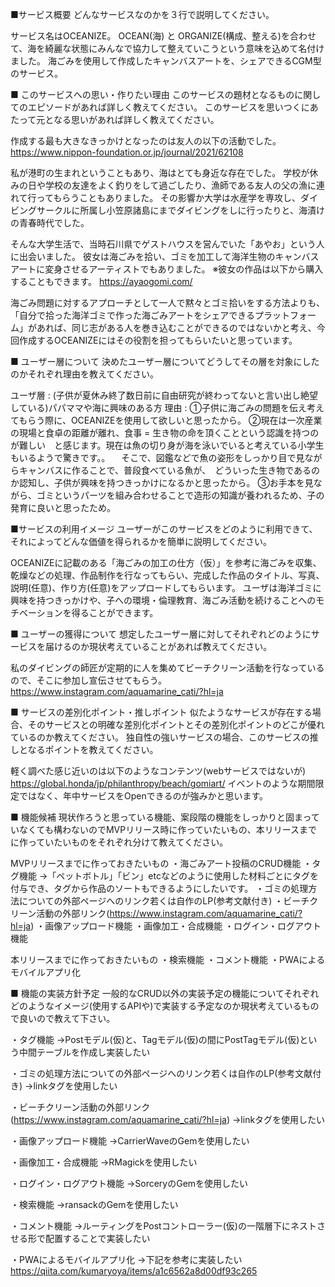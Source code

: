 ■サービス概要
どんなサービスなのかを３行で説明してください。

サービス名はOCEANIZE。 OCEAN(海) と ORGANIZE(構成、整える)を合わせて、海を綺麗な状態にみんなで協力して整えていこうという意味を込めて名付けました。
海ごみを使用して作成したキャンバスアートを、シェアできるCGM型のサービス。


■ このサービスへの思い・作りたい理由
このサービスの題材となるものに関してのエピソードがあれば詳しく教えてください。
このサービスを思いつくにあたって元となる思いがあれば詳しく教えてください。

作成する最も大きなきっかけとなったのは友人の以下の活動でした。
https://www.nippon-foundation.or.jp/journal/2021/62108

私が港町の生まれということもあり、海はとても身近な存在でした。
学校が休みの日や学校の友達をよく釣りをして過ごしたり、漁師である友人の父の漁に連れて行ってもらうこともありました。
その影響か大学は水産学を専攻し、ダイビングサークルに所属し小笠原諸島にまでダイビングをしに行ったりと、海漬けの青春時代でした。

そんな大学生活で、当時石川県でゲストハウスを営んでいた「あやお」という人に出会いました。
彼女は海ごみを拾い、ゴミを加工して海洋生物のキャンバスアートに変身させるアーティストでもありました。
※彼女の作品は以下から購入することもできます。
https://ayaogomi.com/

海ごみ問題に対するアプローチとして一人で黙々とゴミ拾いをする方法よりも、「自分で拾った海洋ゴミで作った海ごみアートをシェアできるプラットフォーム」があれば、同じ志がある人を巻き込むことができるのではないかと考え、今回作成するOCEANIZEにはその役割を担ってもらいたいと思っています。



■ ユーザー層について
決めたユーザー層についてどうしてその層を対象にしたのかそれぞれ理由を教えてください。

ユーザ層 :
(子供が夏休み終了数日前に自由研究が終わってないと言い出し絶望している)パパママや海に興味のある方
理由 :
 ①子供に海ごみの問題を伝え考えてもらう際に、OCEANIZEを使用して欲しいと思ったから。
  ②現在は一次産業の現場と食卓の距離が離れ、食事 = 生き物の命を頂くことという認識を持つのが難しい　と感じます。現在は魚の切り身が海を泳いでいると考えている小学生もいるようで驚きです。。
  　そこで、図鑑などで魚の姿形をしっかり目で見ながらキャンバスに作ることで、普段食べている魚が、　どういった生き物であるのか認知し、子供が興味を持つきっかけになるかと思ったから。
  ③お手本を見ながら、ゴミというパーツを組み合わせることで造形の知識が養われるため、子の発育に良いと思ったため。

■サービスの利用イメージ
ユーザーがこのサービスをどのように利用できて、それによってどんな価値を得られるかを簡単に説明してください。

OCEANIZEに記載のある「海ごみの加工の仕方（仮）」を参考に海ごみを収集、乾燥などの処理、作品制作を行なってもらい、完成した作品のタイトル、写真、説明(任意)、作り方(任意)をアップロードしてもらいます。
ユーザは海洋ゴミに興味を持つきっかけや、子への環境・倫理教育、海ごみ活動を続けることへのモチベーションを得ることができます。


■ ユーザーの獲得について
想定したユーザー層に対してそれぞれどのようにサービスを届けるのか現状考えていることがあれば教えてください。

私のダイビングの師匠が定期的に人を集めてビーチクリーン活動を行なっているので、そこに参加し宣伝させてもらう。
https://www.instagram.com/aquamarine_cati/?hl=ja

■ サービスの差別化ポイント・推しポイント
似たようなサービスが存在する場合、そのサービスとの明確な差別化ポイントとその差別化ポイントのどこが優れているのか教えてください。
独自性の強いサービスの場合、このサービスの推しとなるポイントを教えてください。

軽く調べた感じ近いのは以下のようなコンテンツ(webサービスではないが)
https://global.honda/jp/philanthropy/beach/gomiart/
イベントのような期間限定ではなく、年中サービスをOpenできるのが強みかと思います。

■ 機能候補
現状作ろうと思っている機能、案段階の機能をしっかりと固まっていなくても構わないのでMVPリリース時に作っていたいもの、本リリースまでに作っていたいものをそれぞれ分けて教えてください。

MVPリリースまでに作っておきたいもの
・海ごみアート投稿のCRUD機能
・タグ機能
→「ペットボトル」「ビン」etcなどのように使用した材料ごとにタグを付与でき、タグから作品のソートもできるようにしたいです。
・ゴミの処理方法についての外部ページへのリンク若くは自作のLP(参考文献付き)
・ビーチクリーン活動の外部リンク(https://www.instagram.com/aquamarine_cati/?hl=ja)
・画像アップロード機能
・画像加工・合成機能
・ログイン・ログアウト機能


本リリースまでに作っておきたいもの
・検索機能
・コメント機能
・PWAによるモバイルアプリ化

■ 機能の実装方針予定
一般的なCRUD以外の実装予定の機能についてそれぞれどのようなイメージ(使用するAPIや)で実装する予定なのか現状考えているもので良いので教えて下さい。


・タグ機能
  →Postモデル(仮)と、Tagモデル(仮)の間にPostTagモデル(仮)という中間テーブルを作成し実装したい

・ゴミの処理方法についての外部ページへのリンク若くは自作のLP(参考文献付き)
  →linkタグを使用したい

・ビーチクリーン活動の外部リンク(https://www.instagram.com/aquamarine_cati/?hl=ja)
  →linkタグを使用したい

・画像アップロード機能
  →CarrierWaveのGemを使用したい

・画像加工・合成機能
  →RMagickを使用したい

・ログイン・ログアウト機能
  →SorceryのGemを使用したい

  ・検索機能
  →ransackのGemを使用したい

・コメント機能
  →ルーティングをPostコントローラー(仮)の一階層下にネストさせる形で配置することで実装したい

・PWAによるモバイルアプリ化
  →下記を参考に実装したい
  https://qiita.com/kumaryoya/items/a1c6562a8d00df93c265
